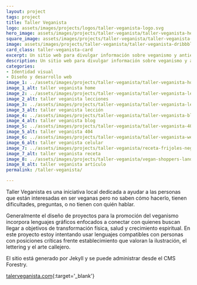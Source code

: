 ```yaml
---
layout: project
tags: project
title: Taller Veganista
logo: assets/images/projects/logos/taller-veganista-logo.svg
hero_image: assets/images/projects/taller-veganista/taller-veganista-hero.jpg
square_image: assets/images/projects/taller-veganista/taller-veganista-dribbble.jpg
image: assets/images/projects/taller-veganista/taller-veganista-dribbble.jpg
card_class: taller-veganista-card
excerpt: Un sitio web para divulgar información sobre veganismo y antiespecismo.
description: Un sitio web para divulgar información sobre veganismo y antiespecismo. Identidad visual, ilustración, diseño y desarrollo web.
categories:
- Identidad visual
- Diseño y desarrollo web
image_1: ../assets/images/projects/taller-veganista/taller-veganista-home.jpg
image_1_alt: taller veganista home
image_2: ../assets/images/projects/taller-veganista/taller-veganista-lessons.jpg
image_2_alt: taller veganista lecciones
image_3: ../assets/images/projects/taller-veganista/taller-veganista-lesson-inside.jpg
image_3_alt: taller veganista lección
image_4: ../assets/images/projects/taller-veganista/taller-veganista-blog.jpg
image_4_alt: taller veganista blog
image_5: ../assets/images/projects/taller-veganista/taller-veganista-404.jpg
image_5_alt: taller veganista 404
image_6: ../assets/images/projects/taller-veganista/taller-veganista-website-mobile.jpg
image_6_alt: taller veganista celular
image_7: ../assets/images/projects/taller-veganista/receta-frijoles-negros-landscape.jpg
image_7_alt: taller veganista receta
image_8: ../assets/images/projects/taller-veganista/vegan-shoppers-landscape.jpg
image_8_alt: taller veganista artículo
permalink: /taller-veganista/

---
```

Taller Veganista es una iniciativa local dedicada a ayudar a las personas que están interesadas en ser veganas pero no saben cómo hacerlo, tienen dificultades, preguntas, o no tienen con quién hablar.

Generalmente el diseño de proyectos para la promoción del veganismo incorpora lenguajes gráficos enfocados a conectar con quienes buscan llegar a objetivos de transformación física, salud y crecimiento espiritual. En este proyecto estoy intentando usar lenguajes compatibles con personas con posiciones críticas frente establecimiento que valoran la ilustración, el lettering y el arte callejero.

El sitio está generado por Jekyll y se puede administrar desde el CMS Forestry.

[talerveganista.com](https://tallerveganista.com/){:target='_blank'}
